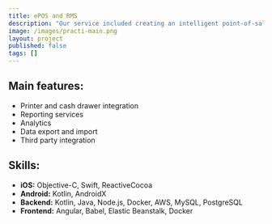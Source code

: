 ```yaml
---
title: ePOS and RMS
description: "Our service included creating an intelligent point-of-sale application which runs on iPads. The application is widely used in Israel and since 2016 has been successfully entering European market. We were responsible for providing: backend server, web application a set of mobile applications including the main POS app, customer facing application, self-checkout application. In addition to development we are still taking care of the management, testing and the maintenance of the system."
image: /images/practi-main.png
layout: project
published: false
tags: []
---
```


## Main features:

- Printer and cash drawer integration
- Reporting services
- Analytics
- Data export and import
- Third party integration

## Skills:

- **iOS:** Objective-C, Swift, ReactiveCocoa
- **Android:** Kotlin, AndroidX
- **Backend:** Kotlin, Java, Node.js, Docker, AWS, MySQL, PostgreSQL
- **Frontend:** Angular, Babel, Elastic Beanstalk, Docker
